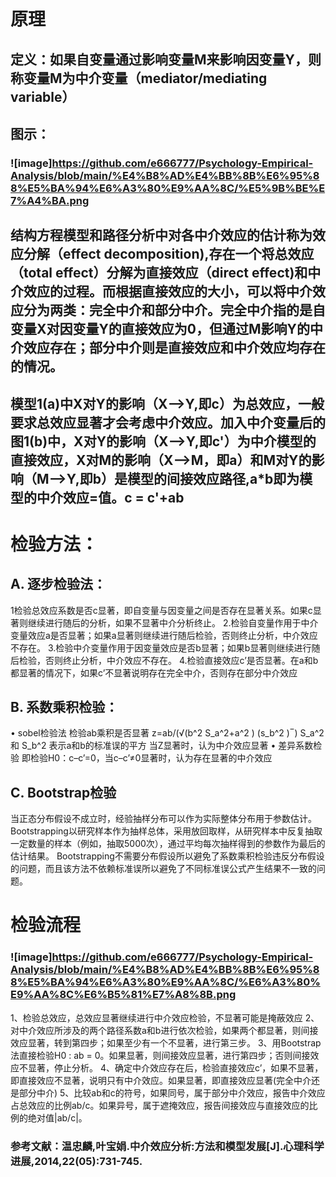 # 原理
## 定义：如果自变量通过影响变量M来影响因变量Y，则称变量M为中介变量（mediator/mediating variable）
## 图示：
### ![image]https://github.com/e666777/Psychology-Empirical-Analysis/blob/main/%E4%B8%AD%E4%BB%8B%E6%95%88%E5%BA%94%E6%A3%80%E9%AA%8C/%E5%9B%BE%E7%A4%BA.png
	
## 结构方程模型和路径分析中对各中介效应的估计称为效应分解（effect decomposition),存在一个将总效应（total effect）分解为直接效应（direct effect)和中介效应的过程。而根据直接效应的大小，可以将中介效应分为两类：完全中介和部分中介。完全中介指的是自变量X对因变量Y的直接效应为0，但通过M影响Y的中介效应存在；部分中介则是直接效应和中介效应均存在的情况。
## 模型1(a)中X对Y的影响（X—>Y,即c）为总效应，一般要求总效应显著才会考虑中介效应。加入中介变量后的图1(b)中，X对Y的影响（X—>Y,即c'）为中介模型的直接效应，X对M的影响（X—>M，即a）和M对Y的影响（M—>Y,即b）是模型的间接效应路径,a*b即为模型的中介效应=值。c = c'+ab

# 检验方法：
## A. 逐步检验法：
1检验总效应系数是否c显著，即自变量与因变量之间是否存在显著关系。如果c显著则继续进行随后的分析，如果不显著中介分析终止。
2.检验自变量作用于中介变量效应a是否显著；如果a显著则继续进行随后检验，否则终止分析，中介效应不存在。
3.检验中介变量作用于因变量效应是否b显著；如果b显著则继续进行随后检验，否则终止分析，中介效应不存在。
4.检验直接效应c’是否显著。在a和b都显著的情况下，如果c’不显著说明存在完全中介，否则存在部分中介效应

## B. 系数乘积检验：
 • sobel检验法
  检验ab乘积是否显著
  z=ab/(√(b^2 S_a^2+a^2 ) (s_b^2 ) ̅ )
  S_a^2  和 S_b^2  表示a和b的标准误的平方
  当Z显著时，认为中介效应显著
 • 差异系数检验
即检验H0：c–c’=0，当c–c’≠0显著时，认为存在显著的中介效应

## C. Bootstrap检验
当正态分布假设不成立时，经验抽样分布可以作为实际整体分布用于参数估计。Bootstrapping以研究样本作为抽样总体，采用放回取样，从研究样本中反复抽取一定数量的样本（例如，抽取5000次），通过平均每次抽样得到的参数作为最后的估计结果。
Bootstrapping不需要分布假设所以避免了系数乘积检验违反分布假设的问题，而且该方法不依赖标准误所以避免了不同标准误公式产生结果不一致的问题。



# 检验流程
### ![image]https://github.com/e666777/Psychology-Empirical-Analysis/blob/main/%E4%B8%AD%E4%BB%8B%E6%95%88%E5%BA%94%E6%A3%80%E9%AA%8C/%E6%A3%80%E9%AA%8C%E6%B5%81%E7%A8%8B.png
 1、检验总效应，总效应显著继续进行中介效应检验，不显著可能是掩蔽效应
 2、对中介效应所涉及的两个路径系数a和b进行依次检验，如果两个都显著，则间接效应显著，转到第四步；如果至少有一个不显著，进行第三步。
 3、用Bootstrap法直接检验H0 : ab = 0。如果显著，则间接效应显著，进行第四步；否则间接效应不显著，停止分析。
 4、确定中介效应存在后，检验直接效应c’，如果不显著，即直接效应不显著，说明只有中介效应。如果显著，即直接效应显著(完全中介还是部分中介)
 5、比较ab和c的符号，如果同号，属于部分中介效应，报告中介效应占总效应的比例ab/c。如果异号，属于遮掩效应，报告间接效应与直接效应的比例的绝对值|ab/c|。


### 参考文献：温忠麟,叶宝娟.中介效应分析:方法和模型发展[J].心理科学进展,2014,22(05):731-745.
